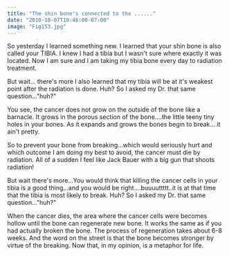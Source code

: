 ```yaml
---
title: "The shin bone's connected to the ......"
date: "2010-10-07T10:46:00-07:00"
image: "Fig153.jpg"
---
```


So yesterday I learned something new. I learned that your shin bone is also called your TIBIA. I knew I had a tibia but I wasn't sure where exactly it was located. Now I am sure and I am taking my tibia bone every day to radiation treatment. 

But wait... there's more I also learned that my tibia will be at it's weakest point after the radiation is done. Huh? So I asked my Dr. that same question..."huh?"

You see, the cancer does not grow on the outside of the bone like a barnacle. It grows in the porous section of the bone....the little teeny tiny holes in your bones. As it expands and grows the bones begin to break....it ain't pretty.

So to prevent your bone from breaking...which would seriously hurt and which outcome I am doing my best to avoid, the cancer must die by radiation. All of a sudden I feel like Jack Bauer with a big gun that shoots radiation! 

But wait there's more...You would think that killing the cancer cells in your tibia is a good thing...and you would be right....buuuuttttt..it is at that time that the tibia is most likely to break. Huh?
So I asked my Dr. that same question..."huh?" 

When the cancer dies, the area where the cancer cells were becomes hollow until the bone can regenerate new bone. It works the same as if you had actually broken the bone. The process of regeneration takes about 6-8 weeks. And the word on the street is that the bone becomes stronger by virtue of the breaking. 
Now that, in my opinion, is a metaphor for life.
